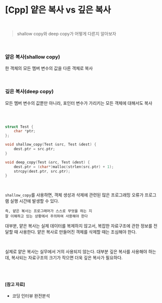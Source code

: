 # [Cpp] 얕은 복사 vs 깊은 복사

<br>

> shallow copy와 deep copy가 어떻게 다른지 알아보자

<br>

### 얕은 복사(shallow copy)

한 객체의 모든 멤버 변수의 값을 다른 객체로 복사

<br>

### 깊은 복사(deep copy)

모든 멤버 변수의 값뿐만 아니라, 포인터 변수가 가리키는 모든 객체에 대해서도 복사

<br>

<br>

```cpp
struct Test {
    char *ptr;
};

void shallow_copy(Test &src, Test &dest) {
    dest.ptr = src.ptr;
}

void deep_copy(Test &src, Test &dest) {
    dest.ptr = (char*)malloc(strlen(src.ptr) + 1);
    strcpy(dest.ptr, src.ptr);
}
```

<br>

`shallow_copy`를 사용하면, 객체 생성과 삭제에 관련된 많은 프로그래밍 오류가 프로그램 실행 시간에 발생할 수 있다.

```
즉, 얕은 복사는 프로그래머가 스스로 무엇을 하는 지
잘 이해하고 있는 상황에서 주의하여 사용해야 한다
```

대부분, 얕은 복사는 실제 데이터를 복제하지 않고서, 복잡한 자료구조에 관한 정보를 전달할 때 사용한다. 얕은 복사로 만들어진 객체를 삭제할 때는 조심해야 한다.

<br>

실제로 얕은 복사는 실무에서 거의 사용되지 않는다. 대부분 깊은 복사를 사용해야 하는데, 복사되는 자료구조의 크기가 작으면 더욱 깊은 복사가 필요하다.

<br>

<br>

#### [참고 자료]

- 코딩 인터뷰 완전분석